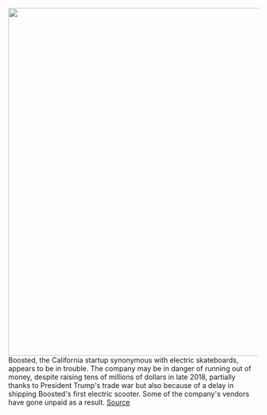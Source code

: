 <img src='https://cdn.vox-cdn.com/thumbor/uG-uIt4LcRs4faz8UGvdY_5DowA=/0x0:2040x1360/1200x675/filters:focal(851x697:1177x1023)/cdn.vox-cdn.com/uploads/chorus_image/image/66254620/akrales_180621_2596_0108.0.jpg' width='700px' /><br/>
Boosted, the California startup synonymous with electric skateboards, appears to be in trouble. The company may be in danger of running out of money, despite raising tens of millions of dollars in late 2018, partially thanks to President Trump's trade war but also because of a delay in shipping Boosted's first electric scooter. Some of the company's vendors have gone unpaid as a result.
<a href='https://www.theverge.com/2020/2/5/21036805/boosted-board-electric-skateboard-finances-money-cash-trouble-customer-service'> Source <a/>